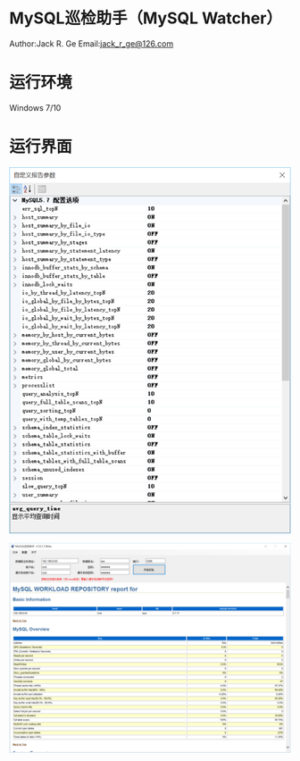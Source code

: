 # MySQL巡检助手（MySQL Watcher）
Author:Jack R. Ge
Email:jack_r_ge@126.com

# 运行环境
Windows 7/10

# 运行界面
![](Config.png)

![](MySQL_Watcher-windows.png)
